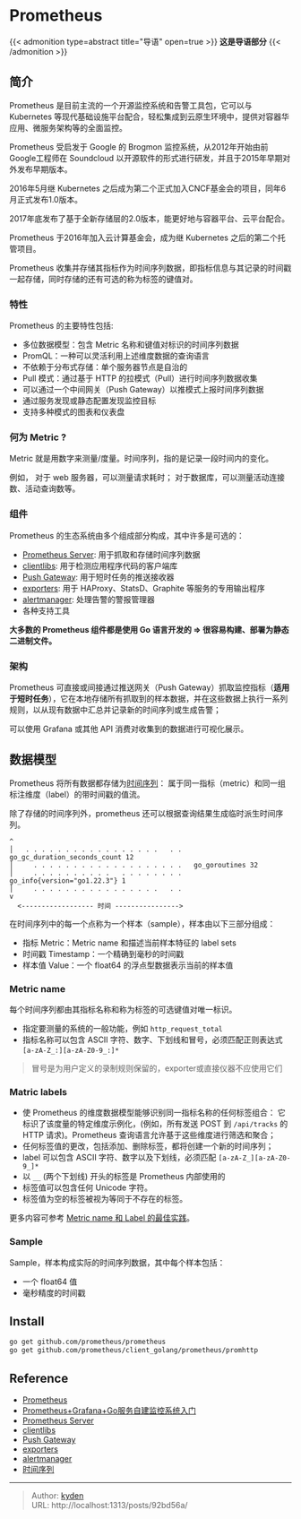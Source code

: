 # Prometheus


{{< admonition type=abstract title="导语" open=true >}}
**这是导语部分**
{{< /admonition >}}

<!--more-->

## 简介

Prometheus 是目前主流的一个开源监控系统和告警工具包，它可以与 Kubernetes 等现代基础设施平台配合，轻松集成到云原生环境中，提供对容器华应用、微服务架构等的全面监控。

Prometheus 受启发于 Google 的 Brogmon 监控系统，从2012年开始由前Google工程师在 Soundcloud 以开源软件的形式进行研发，并且于2015年早期对外发布早期版本。

2016年5月继 Kubernetes 之后成为第二个正式加入CNCF基金会的项目，同年6月正式发布1.0版本。

2017年底发布了基于全新存储层的2.0版本，能更好地与容器平台、云平台配合。

Prometheus 于2016年加入云计算基金会，成为继 Kubernetes 之后的第二个托管项目。

Prometheus 收集并存储其指标作为时间序列数据，即指标信息与其记录的时间戳一起存储，同时存储的还有可选的称为标签的键值对。

### 特性

Prometheus 的主要特性包括:

- 多位数据模型：包含 Metric 名称和键值对标识的时间序列数据
- PromQL：一种可以灵活利用上述维度数据的查询语言
- 不依赖于分布式存储：单个服务器节点是自治的
- Pull 模式：通过基于 HTTP 的拉模式（Pull）进行时间序列数据收集
- 可以通过一个中间网关（Push Gateway）以推模式上报时间序列数据
- 通过服务发现或静态配置发现监控目标
- 支持多种模式的图表和仪表盘

### 何为 Metric ?

Metric 就是用数字来测量/度量。时间序列，指的是记录一段时间内的变化。

例如，
对于 web 服务器，可以测量请求耗时；
对于数据库，可以测量活动连接数、活动查询数等。

### 组件

Prometheus 的生态系统由多个组成部分构成，其中许多是可选的：

- [Prometheus Server](https://github.com/prometheus/prometheus): 用于抓取和存储时间序列数据
- [clientlibs](https://prometheus.io/docs/instrumenting/clientlibs/): 用于检测应用程序代码的客户端库
- [Push Gateway](https://github.com/prometheus/pushgateway): 用于短时任务的推送接收器
- [exporters](https://prometheus.io/docs/instrumenting/exporters/):
用于 HAProxy、StatsD、Graphite 等服务的专用输出程序
- [alertmanager](https://github.com/prometheus/alertmanager): 处理告警的警报管理器
- 各种支持工具

**大多数的 Prometheus 组件都是使用 Go 语言开发的 => 很容易构建、部署为静态二进制文件。**

### 架构

Prometheus 可直接或间接通过推送网关（Push Gateway）抓取监控指标（**适用于短时任务**），它在本地存储所有抓取到的样本数据，并在这些数据上执行一系列规则，以从现有数据中汇总并记录新的时间序列或生成告警；

可以使用 Grafana 或其他 API 消费对收集到的数据进行可视化展示。

## 数据模型

Prometheus 将所有数据都存储为[时间序列](https://en.wikipedia.org/wiki/Time_series)：
属于同一指标（metric）和同一组标注维度（label）的带时间戳的值流。

除了存储的时间序列外，prometheus 还可以根据查询结果生成临时派生时间序列。

```
^
│   . . . . . . . . . . . . . . . . .   . .   go_gc_duration_seconds_count 12
│     . . . . . . . . . . . . . . . . . . .   go_goroutines 32
│     . . . . . . . . . .   . . . . . . . .   go_info{version="go1.22.3"} 1
│     . . . . . . . . . . . . . . . .   . .  
v
  <------------------ 时间 ---------------->
```

在时间序列中的每一个点称为一个样本（sample），样本由以下三部分组成：

- 指标 Metric：Metric name 和描述当前样本特征的 label sets
- 时间戳 Timestamp：一个精确到毫秒的时间戳
- 样本值 Value：一个 float64 的浮点型数据表示当前的样本值

### Metric name

每个时间序列都由其指标名称和称为标签的可选键值对唯一标识。

- 指定要测量的系统的一般功能，例如 `http_request_total`
- 指标名称可以包含 ASCII 字符、数字、下划线和冒号，必须匹配正则表达式 `[a-zA-Z_:][a-zA-Z0-9_:]*`

> 冒号是为用户定义的录制规则保留的，exporter或直接仪器不应使用它们

### Matric labels

- 使 Prometheus 的维度数据模型能够识别同一指标名称的任何标签组合：
它标识了该度量的特定维度示例化，(例如，所有发送 POST 到 `/api/tracks` 的 HTTP 请求)。Prometheus 查询语言允许基于这些维度进行筛选和聚合；
- 任何标签值的更改，包括添加、删除标签，都将创建一个新的时间序列；
- label 可以包含 ASCII 字符、数字以及下划线，必须匹配 `[a-zA-Z_][a-zA-Z0-9_]*`
- 以 `__` (两个下划线) 开头的标签是 Prometheus 内部使用的
- 标签值可以包含任何 Unicode 字符。
- 标签值为空的标签被视为等同于不存在的标签。

更多内容可参考 [Metric name 和 Label 的最佳实践](https://prometheus.io/docs/practices/naming/)。

### Sample

Sample，样本构成实际的时间序列数据，其中每个样本包括：

- 一个 float64 值
- 毫秒精度的时间戳

## Install

```bash
go get github.com/prometheus/prometheus
go get github.com/prometheus/client_golang/prometheus/promhttp

```

## Reference

- [Prometheus](https://prometheus.io/)
- [Prometheus+Grafana+Go服务自建监控系统入门](https://www.xhyonline.com/?p=1492)
- [Prometheus Server](https://github.com/prometheus/prometheus)
- [clientlibs](https://prometheus.io/docs/instrumenting/clientlibs/)
- [Push Gateway](https://github.com/prometheus/pushgateway)
- [exporters](https://prometheus.io/docs/instrumenting/exporters/)
- [alertmanager](https://github.com/prometheus/alertmanager)
- [时间序列](https://en.wikipedia.org/wiki/Time_series)


---

> Author: [kyden](https://github.com/kydance)  
> URL: http://localhost:1313/posts/92bd56a/  

